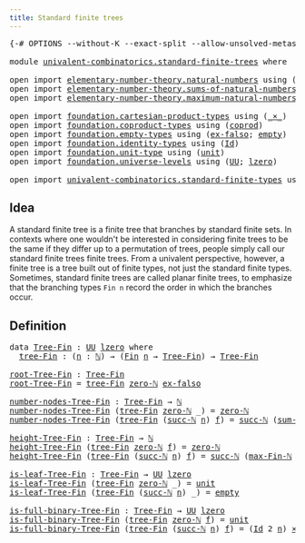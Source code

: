```yaml
---
title: Standard finite trees
---
```


<pre class="Agda"><a id="47" class="Symbol">{-#</a> <a id="51" class="Keyword">OPTIONS</a> <a id="59" class="Pragma">--without-K</a> <a id="71" class="Pragma">--exact-split</a> <a id="85" class="Pragma">--allow-unsolved-metas</a> <a id="108" class="Symbol">#-}</a>

<a id="113" class="Keyword">module</a> <a id="120" href="univalent-combinatorics.standard-finite-trees.html" class="Module">univalent-combinatorics.standard-finite-trees</a> <a id="166" class="Keyword">where</a>

<a id="173" class="Keyword">open</a> <a id="178" class="Keyword">import</a> <a id="185" href="elementary-number-theory.natural-numbers.html" class="Module">elementary-number-theory.natural-numbers</a> <a id="226" class="Keyword">using</a> <a id="232" class="Symbol">(</a><a id="233" href="elementary-number-theory.natural-numbers.html#1458" class="Datatype">ℕ</a><a id="234" class="Symbol">;</a> <a id="236" href="elementary-number-theory.natural-numbers.html#1492" class="InductiveConstructor">succ-ℕ</a><a id="242" class="Symbol">;</a> <a id="244" href="elementary-number-theory.natural-numbers.html#1479" class="InductiveConstructor">zero-ℕ</a><a id="250" class="Symbol">;</a> <a id="252" href="elementary-number-theory.natural-numbers.html#1756" class="Function">is-zero-ℕ</a><a id="261" class="Symbol">)</a>
<a id="263" class="Keyword">open</a> <a id="268" class="Keyword">import</a> <a id="275" href="elementary-number-theory.sums-of-natural-numbers.html" class="Module">elementary-number-theory.sums-of-natural-numbers</a> <a id="324" class="Keyword">using</a> <a id="330" class="Symbol">(</a><a id="331" href="elementary-number-theory.sums-of-natural-numbers.html#1432" class="Function">sum-Fin-ℕ</a><a id="340" class="Symbol">)</a>
<a id="342" class="Keyword">open</a> <a id="347" class="Keyword">import</a> <a id="354" href="elementary-number-theory.maximum-natural-numbers.html" class="Module">elementary-number-theory.maximum-natural-numbers</a> <a id="403" class="Keyword">using</a> <a id="409" class="Symbol">(</a><a id="410" href="elementary-number-theory.maximum-natural-numbers.html#1554" class="Function">max-Fin-ℕ</a><a id="419" class="Symbol">)</a>

<a id="422" class="Keyword">open</a> <a id="427" class="Keyword">import</a> <a id="434" href="foundation.cartesian-product-types.html" class="Module">foundation.cartesian-product-types</a> <a id="469" class="Keyword">using</a> <a id="475" class="Symbol">(</a><a id="476" href="foundation-core.cartesian-product-types.html#590" class="Function Operator">_×_</a><a id="479" class="Symbol">)</a>
<a id="481" class="Keyword">open</a> <a id="486" class="Keyword">import</a> <a id="493" href="foundation.coproduct-types.html" class="Module">foundation.coproduct-types</a> <a id="520" class="Keyword">using</a> <a id="526" class="Symbol">(</a><a id="527" href="foundation.coproduct-types.html#1168" class="Datatype">coprod</a><a id="533" class="Symbol">)</a>
<a id="535" class="Keyword">open</a> <a id="540" class="Keyword">import</a> <a id="547" href="foundation.empty-types.html" class="Module">foundation.empty-types</a> <a id="570" class="Keyword">using</a> <a id="576" class="Symbol">(</a><a id="577" href="foundation-core.empty-types.html#1160" class="Function">ex-falso</a><a id="585" class="Symbol">;</a> <a id="587" href="foundation-core.empty-types.html#1057" class="Datatype">empty</a><a id="592" class="Symbol">)</a>
<a id="594" class="Keyword">open</a> <a id="599" class="Keyword">import</a> <a id="606" href="foundation.identity-types.html" class="Module">foundation.identity-types</a> <a id="632" class="Keyword">using</a> <a id="638" class="Symbol">(</a><a id="639" href="foundation-core.identity-types.html#1767" class="Datatype">Id</a><a id="641" class="Symbol">)</a>
<a id="643" class="Keyword">open</a> <a id="648" class="Keyword">import</a> <a id="655" href="foundation.unit-type.html" class="Module">foundation.unit-type</a> <a id="676" class="Keyword">using</a> <a id="682" class="Symbol">(</a><a id="683" href="foundation.unit-type.html#1075" class="Datatype">unit</a><a id="687" class="Symbol">)</a>
<a id="689" class="Keyword">open</a> <a id="694" class="Keyword">import</a> <a id="701" href="foundation.universe-levels.html" class="Module">foundation.universe-levels</a> <a id="728" class="Keyword">using</a> <a id="734" class="Symbol">(</a><a id="735" href="foundation-core.universe-levels.html#235" class="Primitive">UU</a><a id="737" class="Symbol">;</a> <a id="739" href="Agda.Primitive.html#764" class="Primitive">lzero</a><a id="744" class="Symbol">)</a>

<a id="747" class="Keyword">open</a> <a id="752" class="Keyword">import</a> <a id="759" href="univalent-combinatorics.standard-finite-types.html" class="Module">univalent-combinatorics.standard-finite-types</a> <a id="805" class="Keyword">using</a> <a id="811" class="Symbol">(</a><a id="812" href="univalent-combinatorics.standard-finite-types.html#2149" class="Function">Fin</a><a id="815" class="Symbol">)</a>
</pre>
## Idea

A standard finite tree is a finite tree that branches by standard finite sets. In contexts where one wouldn't be interested in considering finite trees to be the same if they differ up to a permutation of trees, people simply call our standard finite trees finite trees. From a univalent perspective, however, a finite tree is a tree built out of finite types, not just the standard finite types. Sometimes, standard finite trees are called planar finite trees, to emphasize that the branching types `Fin n` record the order in which the branches occur.

## Definition

<pre class="Agda"><a id="1409" class="Keyword">data</a> <a id="Tree-Fin"></a><a id="1414" href="univalent-combinatorics.standard-finite-trees.html#1414" class="Datatype">Tree-Fin</a> <a id="1423" class="Symbol">:</a> <a id="1425" href="foundation-core.universe-levels.html#235" class="Primitive">UU</a> <a id="1428" href="Agda.Primitive.html#764" class="Primitive">lzero</a> <a id="1434" class="Keyword">where</a>
  <a id="Tree-Fin.tree-Fin"></a><a id="1442" href="univalent-combinatorics.standard-finite-trees.html#1442" class="InductiveConstructor">tree-Fin</a> <a id="1451" class="Symbol">:</a> <a id="1453" class="Symbol">(</a><a id="1454" href="univalent-combinatorics.standard-finite-trees.html#1454" class="Bound">n</a> <a id="1456" class="Symbol">:</a> <a id="1458" href="elementary-number-theory.natural-numbers.html#1458" class="Datatype">ℕ</a><a id="1459" class="Symbol">)</a> <a id="1461" class="Symbol">→</a> <a id="1463" class="Symbol">(</a><a id="1464" href="univalent-combinatorics.standard-finite-types.html#2149" class="Function">Fin</a> <a id="1468" href="univalent-combinatorics.standard-finite-trees.html#1454" class="Bound">n</a> <a id="1470" class="Symbol">→</a> <a id="1472" href="univalent-combinatorics.standard-finite-trees.html#1414" class="Datatype">Tree-Fin</a><a id="1480" class="Symbol">)</a> <a id="1482" class="Symbol">→</a> <a id="1484" href="univalent-combinatorics.standard-finite-trees.html#1414" class="Datatype">Tree-Fin</a>

<a id="root-Tree-Fin"></a><a id="1494" href="univalent-combinatorics.standard-finite-trees.html#1494" class="Function">root-Tree-Fin</a> <a id="1508" class="Symbol">:</a> <a id="1510" href="univalent-combinatorics.standard-finite-trees.html#1414" class="Datatype">Tree-Fin</a>
<a id="1519" href="univalent-combinatorics.standard-finite-trees.html#1494" class="Function">root-Tree-Fin</a> <a id="1533" class="Symbol">=</a> <a id="1535" href="univalent-combinatorics.standard-finite-trees.html#1442" class="InductiveConstructor">tree-Fin</a> <a id="1544" href="elementary-number-theory.natural-numbers.html#1479" class="InductiveConstructor">zero-ℕ</a> <a id="1551" href="foundation-core.empty-types.html#1160" class="Function">ex-falso</a>

<a id="number-nodes-Tree-Fin"></a><a id="1561" href="univalent-combinatorics.standard-finite-trees.html#1561" class="Function">number-nodes-Tree-Fin</a> <a id="1583" class="Symbol">:</a> <a id="1585" href="univalent-combinatorics.standard-finite-trees.html#1414" class="Datatype">Tree-Fin</a> <a id="1594" class="Symbol">→</a> <a id="1596" href="elementary-number-theory.natural-numbers.html#1458" class="Datatype">ℕ</a>
<a id="1598" href="univalent-combinatorics.standard-finite-trees.html#1561" class="Function">number-nodes-Tree-Fin</a> <a id="1620" class="Symbol">(</a><a id="1621" href="univalent-combinatorics.standard-finite-trees.html#1442" class="InductiveConstructor">tree-Fin</a> <a id="1630" href="elementary-number-theory.natural-numbers.html#1479" class="InductiveConstructor">zero-ℕ</a> <a id="1637" class="Symbol">_)</a> <a id="1640" class="Symbol">=</a> <a id="1642" href="elementary-number-theory.natural-numbers.html#1479" class="InductiveConstructor">zero-ℕ</a>
<a id="1649" href="univalent-combinatorics.standard-finite-trees.html#1561" class="Function">number-nodes-Tree-Fin</a> <a id="1671" class="Symbol">(</a><a id="1672" href="univalent-combinatorics.standard-finite-trees.html#1442" class="InductiveConstructor">tree-Fin</a> <a id="1681" class="Symbol">(</a><a id="1682" href="elementary-number-theory.natural-numbers.html#1492" class="InductiveConstructor">succ-ℕ</a> <a id="1689" href="univalent-combinatorics.standard-finite-trees.html#1689" class="Bound">n</a><a id="1690" class="Symbol">)</a> <a id="1692" href="univalent-combinatorics.standard-finite-trees.html#1692" class="Bound">f</a><a id="1693" class="Symbol">)</a> <a id="1695" class="Symbol">=</a> <a id="1697" href="elementary-number-theory.natural-numbers.html#1492" class="InductiveConstructor">succ-ℕ</a> <a id="1704" class="Symbol">(</a><a id="1705" href="elementary-number-theory.sums-of-natural-numbers.html#1432" class="Function">sum-Fin-ℕ</a> <a id="1715" class="Symbol">(λ</a> <a id="1718" href="univalent-combinatorics.standard-finite-trees.html#1718" class="Bound">k</a> <a id="1720" class="Symbol">→</a> <a id="1722" href="univalent-combinatorics.standard-finite-trees.html#1561" class="Function">number-nodes-Tree-Fin</a> <a id="1744" class="Symbol">(</a><a id="1745" href="univalent-combinatorics.standard-finite-trees.html#1692" class="Bound">f</a> <a id="1747" href="univalent-combinatorics.standard-finite-trees.html#1718" class="Bound">k</a><a id="1748" class="Symbol">)))</a>

<a id="height-Tree-Fin"></a><a id="1753" href="univalent-combinatorics.standard-finite-trees.html#1753" class="Function">height-Tree-Fin</a> <a id="1769" class="Symbol">:</a> <a id="1771" href="univalent-combinatorics.standard-finite-trees.html#1414" class="Datatype">Tree-Fin</a> <a id="1780" class="Symbol">→</a> <a id="1782" href="elementary-number-theory.natural-numbers.html#1458" class="Datatype">ℕ</a>
<a id="1784" href="univalent-combinatorics.standard-finite-trees.html#1753" class="Function">height-Tree-Fin</a> <a id="1800" class="Symbol">(</a><a id="1801" href="univalent-combinatorics.standard-finite-trees.html#1442" class="InductiveConstructor">tree-Fin</a> <a id="1810" href="elementary-number-theory.natural-numbers.html#1479" class="InductiveConstructor">zero-ℕ</a> <a id="1817" href="univalent-combinatorics.standard-finite-trees.html#1817" class="Bound">f</a><a id="1818" class="Symbol">)</a> <a id="1820" class="Symbol">=</a> <a id="1822" href="elementary-number-theory.natural-numbers.html#1479" class="InductiveConstructor">zero-ℕ</a>
<a id="1829" href="univalent-combinatorics.standard-finite-trees.html#1753" class="Function">height-Tree-Fin</a> <a id="1845" class="Symbol">(</a><a id="1846" href="univalent-combinatorics.standard-finite-trees.html#1442" class="InductiveConstructor">tree-Fin</a> <a id="1855" class="Symbol">(</a><a id="1856" href="elementary-number-theory.natural-numbers.html#1492" class="InductiveConstructor">succ-ℕ</a> <a id="1863" href="univalent-combinatorics.standard-finite-trees.html#1863" class="Bound">n</a><a id="1864" class="Symbol">)</a> <a id="1866" href="univalent-combinatorics.standard-finite-trees.html#1866" class="Bound">f</a><a id="1867" class="Symbol">)</a> <a id="1869" class="Symbol">=</a> <a id="1871" href="elementary-number-theory.natural-numbers.html#1492" class="InductiveConstructor">succ-ℕ</a> <a id="1878" class="Symbol">(</a><a id="1879" href="elementary-number-theory.maximum-natural-numbers.html#1554" class="Function">max-Fin-ℕ</a> <a id="1889" class="Symbol">(</a><a id="1890" href="elementary-number-theory.natural-numbers.html#1492" class="InductiveConstructor">succ-ℕ</a> <a id="1897" href="univalent-combinatorics.standard-finite-trees.html#1863" class="Bound">n</a><a id="1898" class="Symbol">)</a> <a id="1900" class="Symbol">(λ</a> <a id="1903" href="univalent-combinatorics.standard-finite-trees.html#1903" class="Bound">k</a> <a id="1905" class="Symbol">→</a> <a id="1907" href="univalent-combinatorics.standard-finite-trees.html#1753" class="Function">height-Tree-Fin</a> <a id="1923" class="Symbol">(</a><a id="1924" href="univalent-combinatorics.standard-finite-trees.html#1866" class="Bound">f</a> <a id="1926" href="univalent-combinatorics.standard-finite-trees.html#1903" class="Bound">k</a><a id="1927" class="Symbol">)))</a>

<a id="is-leaf-Tree-Fin"></a><a id="1932" href="univalent-combinatorics.standard-finite-trees.html#1932" class="Function">is-leaf-Tree-Fin</a> <a id="1949" class="Symbol">:</a> <a id="1951" href="univalent-combinatorics.standard-finite-trees.html#1414" class="Datatype">Tree-Fin</a> <a id="1960" class="Symbol">→</a> <a id="1962" href="foundation-core.universe-levels.html#235" class="Primitive">UU</a> <a id="1965" href="Agda.Primitive.html#764" class="Primitive">lzero</a>
<a id="1971" href="univalent-combinatorics.standard-finite-trees.html#1932" class="Function">is-leaf-Tree-Fin</a> <a id="1988" class="Symbol">(</a><a id="1989" href="univalent-combinatorics.standard-finite-trees.html#1442" class="InductiveConstructor">tree-Fin</a> <a id="1998" href="elementary-number-theory.natural-numbers.html#1479" class="InductiveConstructor">zero-ℕ</a> <a id="2005" class="Symbol">_)</a> <a id="2008" class="Symbol">=</a> <a id="2010" href="foundation.unit-type.html#1075" class="Datatype">unit</a>
<a id="2015" href="univalent-combinatorics.standard-finite-trees.html#1932" class="Function">is-leaf-Tree-Fin</a> <a id="2032" class="Symbol">(</a><a id="2033" href="univalent-combinatorics.standard-finite-trees.html#1442" class="InductiveConstructor">tree-Fin</a> <a id="2042" class="Symbol">(</a><a id="2043" href="elementary-number-theory.natural-numbers.html#1492" class="InductiveConstructor">succ-ℕ</a> <a id="2050" href="univalent-combinatorics.standard-finite-trees.html#2050" class="Bound">n</a><a id="2051" class="Symbol">)</a> <a id="2053" class="Symbol">_)</a> <a id="2056" class="Symbol">=</a> <a id="2058" href="foundation-core.empty-types.html#1057" class="Datatype">empty</a>

<a id="is-full-binary-Tree-Fin"></a><a id="2065" href="univalent-combinatorics.standard-finite-trees.html#2065" class="Function">is-full-binary-Tree-Fin</a> <a id="2089" class="Symbol">:</a> <a id="2091" href="univalent-combinatorics.standard-finite-trees.html#1414" class="Datatype">Tree-Fin</a> <a id="2100" class="Symbol">→</a> <a id="2102" href="foundation-core.universe-levels.html#235" class="Primitive">UU</a> <a id="2105" href="Agda.Primitive.html#764" class="Primitive">lzero</a>
<a id="2111" href="univalent-combinatorics.standard-finite-trees.html#2065" class="Function">is-full-binary-Tree-Fin</a> <a id="2135" class="Symbol">(</a><a id="2136" href="univalent-combinatorics.standard-finite-trees.html#1442" class="InductiveConstructor">tree-Fin</a> <a id="2145" href="elementary-number-theory.natural-numbers.html#1479" class="InductiveConstructor">zero-ℕ</a> <a id="2152" href="univalent-combinatorics.standard-finite-trees.html#2152" class="Bound">f</a><a id="2153" class="Symbol">)</a> <a id="2155" class="Symbol">=</a> <a id="2157" href="foundation.unit-type.html#1075" class="Datatype">unit</a>
<a id="2162" href="univalent-combinatorics.standard-finite-trees.html#2065" class="Function">is-full-binary-Tree-Fin</a> <a id="2186" class="Symbol">(</a><a id="2187" href="univalent-combinatorics.standard-finite-trees.html#1442" class="InductiveConstructor">tree-Fin</a> <a id="2196" class="Symbol">(</a><a id="2197" href="elementary-number-theory.natural-numbers.html#1492" class="InductiveConstructor">succ-ℕ</a> <a id="2204" href="univalent-combinatorics.standard-finite-trees.html#2204" class="Bound">n</a><a id="2205" class="Symbol">)</a> <a id="2207" href="univalent-combinatorics.standard-finite-trees.html#2207" class="Bound">f</a><a id="2208" class="Symbol">)</a> <a id="2210" class="Symbol">=</a> <a id="2212" class="Symbol">(</a><a id="2213" href="foundation-core.identity-types.html#1767" class="Datatype">Id</a> <a id="2216" class="Number">2</a> <a id="2218" href="univalent-combinatorics.standard-finite-trees.html#2204" class="Bound">n</a><a id="2219" class="Symbol">)</a> <a id="2221" href="foundation-core.cartesian-product-types.html#590" class="Function Operator">×</a> <a id="2223" class="Symbol">((</a><a id="2225" href="univalent-combinatorics.standard-finite-trees.html#2225" class="Bound">k</a> <a id="2227" class="Symbol">:</a> <a id="2229" href="univalent-combinatorics.standard-finite-types.html#2149" class="Function">Fin</a> <a id="2233" class="Symbol">(</a><a id="2234" href="elementary-number-theory.natural-numbers.html#1492" class="InductiveConstructor">succ-ℕ</a> <a id="2241" href="univalent-combinatorics.standard-finite-trees.html#2204" class="Bound">n</a><a id="2242" class="Symbol">))</a> <a id="2245" class="Symbol">→</a> <a id="2247" href="univalent-combinatorics.standard-finite-trees.html#2065" class="Function">is-full-binary-Tree-Fin</a> <a id="2271" class="Symbol">(</a><a id="2272" href="univalent-combinatorics.standard-finite-trees.html#2207" class="Bound">f</a> <a id="2274" href="univalent-combinatorics.standard-finite-trees.html#2225" class="Bound">k</a><a id="2275" class="Symbol">))</a>
</pre>